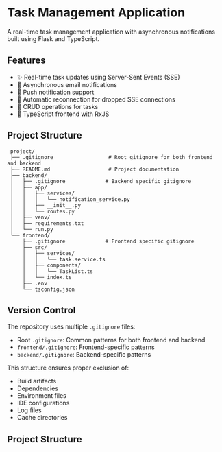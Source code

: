 # Task Management Application

A real-time task management application with asynchronous notifications built using Flask and TypeScript.

## Features

- ✨ Real-time task updates using Server-Sent Events (SSE)
- 📧 Asynchronous email notifications
- 🔔 Push notification support
- 🔄 Automatic reconnection for dropped SSE connections
- 📝 CRUD operations for tasks
- 🎯 TypeScript frontend with RxJS

## Project Structure

```
 project/
 ├── .gitignore                  # Root gitignore for both frontend and backend
 ├── README.md                   # Project documentation
 ├── backend/
 │   ├── .gitignore             # Backend specific gitignore
 │   ├── app/
 │   │   ├── services/
 │   │   │   └── notification_service.py
 │   │   ├── __init__.py
 │   │   └── routes.py
 │   ├── venv/
 │   ├── requirements.txt
 │   └── run.py
 └── frontend/
     ├── .gitignore             # Frontend specific gitignore
     ├── src/
     │   ├── services/
     │   │   └── task.service.ts
     │   ├── components/
     │   │   └── TaskList.ts
     │   └── index.ts
     ├── .env
     └── tsconfig.json
```

## Version Control

The repository uses multiple `.gitignore` files:

- Root `.gitignore`: Common patterns for both frontend and backend
- `frontend/.gitignore`: Frontend-specific patterns
- `backend/.gitignore`: Backend-specific patterns

This structure ensures proper exclusion of:
- Build artifacts
- Dependencies
- Environment files
- IDE configurations
- Log files
- Cache directories

## Project Structure 